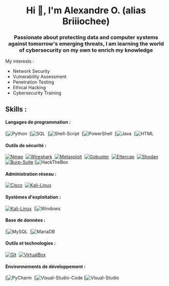 <h1 align="center">Hi 👋, I'm Alexandre O. (alias Briiiochee)</h1>
<h3 align="center">Passionate about protecting data and computer systems against tomorrow's emerging threats, I am learning the world of cybersecurity on my own to enrich my knowledge</h3>

My interests :

- Network Security
- Vulnerability Assessment
- Penetration Testing
- Ethical Hacking
- Cybersecurity Training

## Skills :

#### Langages de programmation :
[![Python](https://img.shields.io/badge/Python-3776AB?style=for-the-badge&logo=python&logoColor=white)&nbsp;
[![SQL](https://img.shields.io/badge/SQL-316192?style=for-the-badge&logo=postgresql&logoColor=white)&nbsp;
[![Shell-Script](https://img.shields.io/badge/Shell_Script-121011?style=for-the-badge&logo=gnu-bash&logoColor=white)&nbsp;
[![PowerShell](https://img.shields.io/badge/PowerShell-5391FE?style=for-the-badge&logo=powershell&logoColor=white)&nbsp;
[![Java](https://img.shields.io/badge/Java-ED8B00?style=for-the-badge&logo=java&logoColor=white)&nbsp;
[![HTML](https://img.shields.io/badge/HTML-E34F26?style=for-the-badge&logo=html5&logoColor=white)

#### Outils de sécurité :
[![Nmap](https://img.shields.io/badge/Nmap-0A0A0A?style=for-the-badge&logo=nmap&logoColor=white)](https://nmap.org)&nbsp;
[![Wireshark](https://img.shields.io/badge/Wireshark-1679A7?style=for-the-badge&logo=wireshark&logoColor=white)](https://www.wireshark.org)&nbsp;
[![Metasploit](https://img.shields.io/badge/Metasploit-049C9C?style=for-the-badge&logo=metasploit&logoColor=white)](https://www.metasploit.com)&nbsp;
[![Gobuster](https://img.shields.io/badge/Gobuster-000000?style=for-the-badge&logo=gnu-bash&logoColor=white)](https://github.com/OJ/gobuster)&nbsp;
[![Ettercap](https://img.shields.io/badge/Ettercap-000000?style=for-the-badge&logo=ettercap&logoColor=white)](https://www.ettercap-project.org)&nbsp;
[![Shodan](https://img.shields.io/badge/Shodan-000000?style=for-the-badge&logo=shodan&logoColor=white)](https://www.shodan.io)&nbsp;
[![Burp-Suite](https://img.shields.io/badge/Burp_Suite-FF6600?style=for-the-badge&logo=burp-suite&logoColor=white)](https://portswigger.net/burp)
[![HackTheBox](https://img.shields.io/badge/HackTheBox-111927?style=for-the-badge&logo=Hack%20The%20Box&logoColor=9FEF00)

#### Administration réseau :
[![Cisco](https://img.shields.io/badge/Cisco-1BA0D7?style=for-the-badge&logo=cisco&logoColor=white)](https://www.cisco.com)&nbsp;
[![Kali-Linux](https://img.shields.io/badge/Kali_Linux-557C94?style=for-the-badge&logo=linux&logoColor=white)](https://www.kali.org)

#### Systèmes d'exploitation :
[![Kali-Linux](https://img.shields.io/badge/Kali_Linux-557C94?style=for-the-badge&logo=linux&logoColor=white)](https://www.kali.org)&nbsp;
[![Windows](https://img.shields.io/badge/Windows-0078D6?style=for-the-badge&logo=windows&logoColor=white)

#### Base de données :
[![MySQL](https://img.shields.io/badge/MySQL-00000F?style=for-the-badge&logo=mysql&logoColor=white)&nbsp;
[![MariaDB](https://img.shields.io/badge/MariaDB-003545?style=for-the-badge&logo=mariadb&logoColor=white)

#### Outils et technologies :
[![Git](https://img.shields.io/badge/Git-F05032?style=for-the-badge&logo=git&logoColor=white)](https://git-scm.com)&nbsp;
[![VirtualBox](https://img.shields.io/badge/VirtualBox-183A61?style=for-the-badge&logo=virtualbox&logoColor=white)](https://www.virtualbox.org)

#### Environnements de développement :
[![PyCharm](https://img.shields.io/badge/PyCharm-000000?style=for-the-badge&logo=pycharm&logoColor=white)&nbsp;
[![Visual-Studio-Code](https://img.shields.io/badge/Visual_Studio_Code-007ACC?style=for-the-badge&logo=visual-studio-code&logoColor=white)
[![Visual-Studio](https://img.shields.io/badge/Visual_Studio-5C2D91?style=for-the-badge&logo=visual%20studio&logoColor=white)












